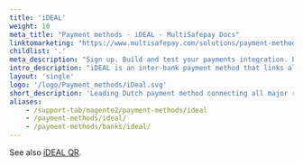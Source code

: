 ```yaml
---
title: 'iDEAL'
weight: 10
meta_title: "Payment methods - iDEAL - MultiSafepay Docs"
linktomarketing: "https://www.multisafepay.com/solutions/payment-methods/ideal"
childlist: '.'
meta_description: "Sign up. Build and test your payments integration. Explore our products and services. Use our API Reference, SDKs, and wrappers. Get support."
intro_description: "iDEAL is an inter-bank payment method that links all major Dutch retail banks. It is the leading payment method in the Netherlands, comprising around 60% of all online transactions. Customers pay via a mobile banking app or in their own online banking environment. Once a payment is completed, the customer cannot reverse it and iDEAL guarantees settlement."
layout: 'single'
logo: '/logo/Payment_methods/iDeal.svg' 
short_description: 'Leading Dutch payment method connecting all major retail banks.'
aliases:
    - /support-tab/magento2/payment-methods/ideal
    - /payment-methods/ideal/
    - /payment-methods/banks/ideal/
---
```


See also [iDEAL QR](/payments/methods/banks/idealqr/).

